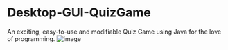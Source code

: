 # Desktop-GUI-QuizGame
An exciting, easy-to-use and modifiable Quiz Game using Java for the love of programming.
![image](https://user-images.githubusercontent.com/82354360/118628318-b1eeff00-b7f6-11eb-96eb-7d55967537b8.png)
